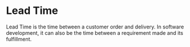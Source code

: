 # Lead Time


Lead Time is the time between a customer order and delivery. In software
development, it can also be the time between a requirement made and its
fulfillment.

